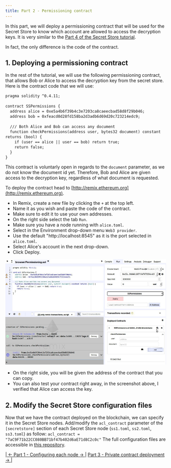 ```yaml
---
title: Part 2 - Permissioning contract
---
```


In this part, we will deploy a permissioning contract that will be used for the Secret Store to know which account are allowed to access the decryption keys. It is very similar to the [Part 4 of the Secret Store tutorial](https://wiki.parity.io/Secret-Store-Tutorial-4.html#3-create-and-deploy-a-permissioning-contract).

In fact, the only difference is the code of the contract.

## 1. Deploying a permissioning contract

In the rest of the tutorial, we will use the following  permissioning contract, that allows Bob or Alice to access the decryption key from the secret store.
Here is the contract code that we will use: 
```solidity
pragma solidity ^0.4.11;

contract SSPermissions {
  address alice = 0xe5a4b6f39b4c3e7203ca8caeecbad58d8f29b046;
  address bob = 0xfeacd0d28fd158ba2d3adb6d69d20c723214edc9;

  /// Both Alice and Bob can access any document
  function checkPermissions(address user, bytes32 document) constant returns (bool) {
    if (user == alice || user == bob) return true;
    return false;
  }
}
```

This contract is voluntarly open in regards to the `document` parameter, as we do not know the document id yet. Therefore, Bob and Alice are given access to the decryption key, regardless of what document is requested.

To deploy the contract head to [http://remix.ethereum.org](http://remix.ethereum.org).

- In Remix, create a new file by clicking the `+` at the top left.
- Name it as you wish and paste the code of the contract.
- Make sure to edit it to use your own addresses.
- On the right side select the tab `Run`.
- Make sure you have a node running with `alice.toml`.
- Select in the Environment drop-down menu `Web3 provider`.
- Use the default "http://localhost:8545" as it is the port selected in `alice.toml`.
- Select Alice's account in the next drop-down.
- Click Deploy.

![system overview](images/private-tx-remix-screenshot-0.jpg)

- On the right side, you will be given the address of the contract that you can copy.
- You can also test your contract right away, in the screenshot above, I verified that Alice can access the key.

## 2. Modify the Secret Store configuration files

Now that we have the contract deployed on the blockchain, we can specify it in the Secret Store nodes.
Add/modify the `acl_contract` parameter of the `[secretstore]` section of each Secret Store node (`ss1.toml`, `ss2.toml`, `ss3.toml`) as follow:
`acl_contract = "7aC9F71b22CC080BB71bf47b402d6aE71d8C2c0c"`
The full configuration files are accessible in [this repository](https://github.com/Tbaut/Private-Transations-Tutorial-files/tree/master/config).


|[ ← Part 1 - Configuring each node → ](Private-Transactions-Tutorial-1.md)| [Part 3 - Private contract deployment → ](Private-Transactions-Tutorial-3.md)|
